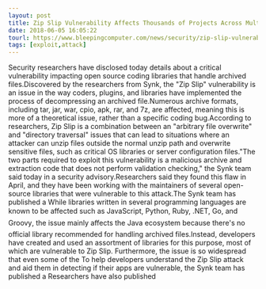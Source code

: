 ```yaml
---
layout: post
title: Zip Slip Vulnerability Affects Thousands of Projects Across Multiple Ecosystems
date: 2018-06-05 16:05:22
tourl: https://www.bleepingcomputer.com/news/security/zip-slip-vulnerability-affects-thousands-of-projects-across-multiple-ecosystems/
tags: [exploit,attack]
---
```

Security researchers have disclosed today details about a critical vulnerability impacting open source coding libraries that handle archived files.Discovered by the researchers from Synk, the "Zip Slip" vulnerability is an issue in the way coders, plugins, and libraries have implemented the process of decompressing an archived file.Numerous archive formats, including tar, jar, war, cpio, apk, rar, and 7z, are affected, meaning this is more of a theoretical issue, rather than a specific coding bug.According to researchers, Zip Slip is a combination between an "arbitrary file overwrite" and "directory traversal" issues that can lead to situations where an attacker can unzip files outside the normal unzip path and overwrite sensitive files, such as critical OS libraries or server configuration files."The two parts required to exploit this vulnerability is a malicious archive and extraction code that does not perform validation checking," the Synk team said today in a security advisory.Researchers said they found this flaw in April, and they have been working with the maintainers of several open-source libraries that were vulnerable to this attack.The Synk team has published a While libraries written in several programming languages are known to be affected such as JavaScript, Python, Ruby, .NET, Go, and Groovy, the issue mainly affects the Java ecosystem because there's no official library recommended for handling archived files.Instead, developers have created and used an assortment of libraries for this purpose, most of which are vulnerable to Zip Slip. Furthermore, the issue is so widespread that even some of the To help developers understand the Zip Slip attack and aid them in detecting if their apps are vulnerable, the Synk team has published a Researchers have also published 